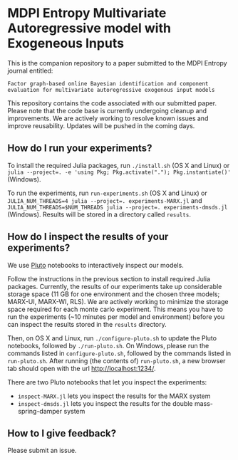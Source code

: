 # MDPI Entropy Multivariate Autoregressive model with Exogeneous Inputs

This is the companion repository to a paper submitted to the MDPI Entropy journal entitled:

`Factor graph-based online Bayesian identification and component evaluation for multivariate autoregressive exogenous input models`

This repository contains the code associated with our submitted paper.
Please note that the code base is currently undergoing cleanup and improvements.
We are actively working to resolve known issues and improve reusability.
Updates will be pushed in the coming days.

## How do I run your experiments?

To install the required Julia packages, run `./install.sh` (OS X and Linux) or `julia --project=. -e 'using Pkg; Pkg.activate("."); Pkg.instantiate()'` (Windows).

To run the experiments, run `run-experiments.sh` (OS X and Linux) or `JULIA_NUM_THREADS=4 julia --project=. experiments-MARX.jl` and `JULIA_NUM_THREADS=$NUM_THREADS julia --project=. experiments-dmsds.jl` (Windows).
Results will be stored in a directory called `results`.

## How do I inspect the results of your experiments?

We use [Pluto](https://plutojl.org/) notebooks to interactively inspect our models.

Follow the instructions in the previous section to install required Julia packages.
Currently, the results of our experiments take up considerable storage space (11 GB for one environment and the chosen three models; MARX-UI, MARX-WI, RLS).
We are actively working to minimize the storage space required for each monte carlo experiment.
This means you have to run the experiments (~10 minutes per model and environment) before you can inspect the results stored in the `results` directory.

Then, on OS X and Linux, run `./configure-pluto.sh` to update the Pluto notebooks, followed by `./run-pluto.sh`.
On Windows, please run the commands listed in `configure-pluto.sh`, followed by the commands listed in `run-pluto.sh`.
After running (the contents of) `run-pluto.sh`, a new browser tab should open with the url [http://localhost:1234/](http://localhost:1234/).

There are two Pluto notebooks that let you inspect the experiments:

* `inspect-MARX.jl` lets you inspect the results for the MARX system
* `inspect-dmsds.jl` lets you inspect the results for the double mass-spring-damper system

## How to I give feedback?

Please submit an issue.
